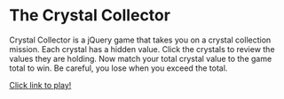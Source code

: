 # The Crystal Collector

Crystal Collector is a jQuery game that takes you on a crystal collection mission. Each crystal has a hidden value. Click the crystals to review the values they are holding. Now match your total crystal value to the game total to win. Be careful, you lose when you exceed the total.

 [Click link to play!](https://emerzonic.github.io/TriviaGame/)